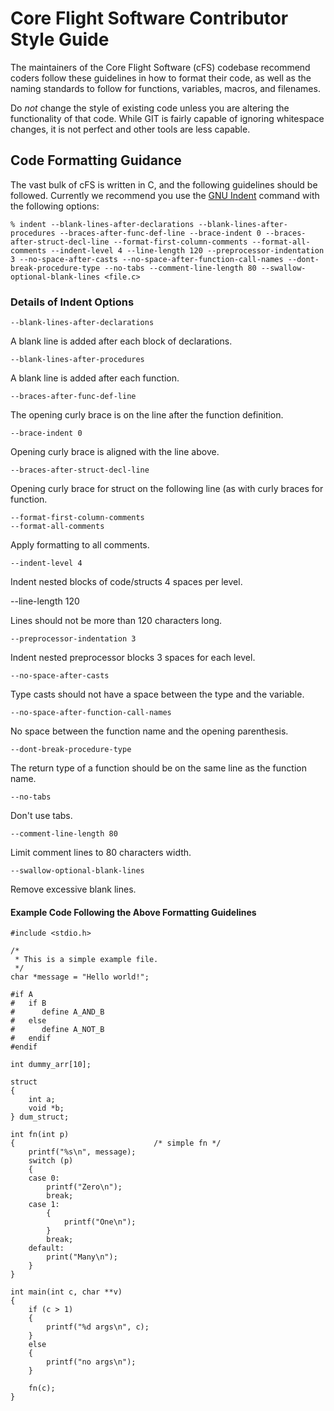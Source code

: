 # Core Flight Software Contributor Style Guide

The maintainers of the Core Flight Software (cFS) codebase recommend coders follow these guidelines in how to format their code,
as well as the naming standards to follow for functions, variables, macros, and filenames.

Do *not* change the style of existing code unless you are altering the functionality of that code.
While GIT is fairly capable of ignoring whitespace changes, it is not perfect and other tools are less
capable.

## Code Formatting Guidance

The vast bulk of cFS is written in C, and the following guidelines should be followed. Currently we recommend you use
the [GNU Indent](https://www.gnu.org/software/indent/manual/) command with the following options:

    % indent --blank-lines-after-declarations --blank-lines-after-procedures --braces-after-func-def-line --brace-indent 0 --braces-after-struct-decl-line --format-first-column-comments --format-all-comments --indent-level 4 --line-length 120 --preprocessor-indentation 3 --no-space-after-casts --no-space-after-function-call-names --dont-break-procedure-type --no-tabs --comment-line-length 80 --swallow-optional-blank-lines <file.c>

### Details of Indent Options

    --blank-lines-after-declarations

A blank line is added after each block of declarations.

    --blank-lines-after-procedures
    
A blank line is added after each function.

    --braces-after-func-def-line

The opening curly brace is on the line after the function definition.

    --brace-indent 0

Opening curly brace is aligned with the line above.

    --braces-after-struct-decl-line

Opening curly brace for struct on the following line (as with curly braces for function.

    --format-first-column-comments
    --format-all-comments

Apply formatting to all comments.

    --indent-level 4

Indent nested blocks of code/structs 4 spaces per level.

--line-length 120

Lines should not be more than 120 characters long.

    --preprocessor-indentation 3

Indent nested preprocessor blocks 3 spaces for each level.

    --no-space-after-casts

Type casts should not have a space between the type and the variable.

    --no-space-after-function-call-names

No space between the function name and the opening parenthesis.

    --dont-break-procedure-type

The return type of a function should be on the same line as the function name.

    --no-tabs

Don't use tabs.

    --comment-line-length 80

Limit comment lines to 80 characters width.

    --swallow-optional-blank-lines

Remove excessive blank lines.

#### Example Code Following the Above Formatting Guidelines

    #include <stdio.h>
    
    /* 
     * This is a simple example file.
     */
    char *message = "Hello world!";
    
    #if A
    #   if B
    #      define A_AND_B
    #   else
    #      define A_NOT_B
    #   endif
    #endif
    
    int dummy_arr[10];
    
    struct
    {
        int a;
        void *b;
    } dum_struct;
    
    int fn(int p)
    {                               /* simple fn */
        printf("%s\n", message);
        switch (p)
        {
        case 0:
            printf("Zero\n");
            break;
        case 1:
            {
                printf("One\n");
            }
            break;
        default:
            print("Many\n");
        }
    }
    
    int main(int c, char **v)
    {
        if (c > 1)
        {
            printf("%d args\n", c);
        }
        else
        {
            printf("no args\n");
        }
    
        fn(c);
    }
